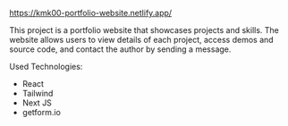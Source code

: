 https://kmk00-portfolio-website.netlify.app/

This project is a portfolio website that showcases projects and skills. The website allows users to view details of each project, access demos and source code, and contact the author by sending a message. 

Used Technologies:
  - React
  - Tailwind
  - Next JS
  - getform.io
